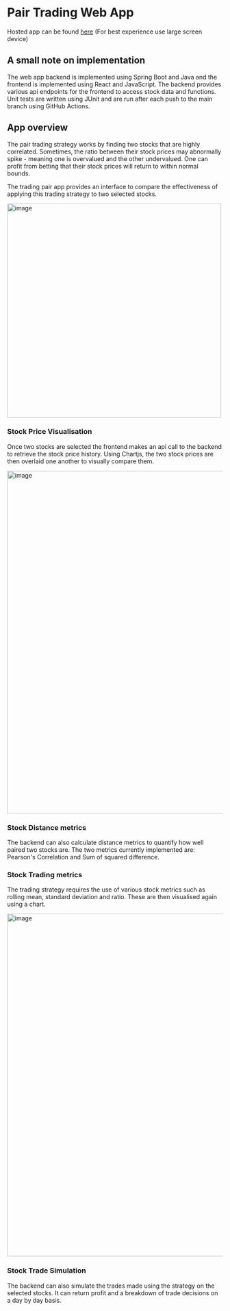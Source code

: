# Pair Trading Web App
Hosted app can be found [here](https://jottscones-pair-trading.herokuapp.com) (For best experience use large screen device)

## A small note on implementation
The web app backend is implemented using Spring Boot and Java and the frontend is implemented using React and JavaScript.
The backend provides various api endpoints for the frontend to access stock data and functions. Unit tests are written using JUnit
and are run after each push to the main branch using GitHub Actions. 

## App overview
The pair trading strategy works by finding two stocks that are highly correlated. 
Sometimes, the ratio between their stock prices may abnormally spike - meaning one is overvalued and the other undervalued. 
One can profit from betting that their stock prices will return to within normal bounds.

The trading pair app provides an interface to compare the effectiveness of applying this trading strategy to two selected stocks.

<img width="500" alt="image" src="https://user-images.githubusercontent.com/47277374/169629582-82a9147c-2b9a-4b6a-a6f2-64346c7b2b32.png">

### Stock Price Visualisation
Once two stocks are selected the frontend makes an api call to the backend to retrieve the stock price history.
Using Chartjs, the two stock prices are then overlaid one another to visually compare them.

<img width="800" alt="image" src="https://user-images.githubusercontent.com/47277374/169629629-5a06f727-3eea-4b03-8c81-1534d1c3cf35.png">


### Stock Distance metrics
The backend can also calculate distance metrics to quantify how well paired two stocks are.
The two metrics currently implemented are: Pearson's Correlation and Sum of squared difference.

### Stock Trading metrics
The trading strategy requires the use of various stock metrics such as rolling mean, standard deviation and ratio.
These are then visualised again using a chart.

<img width="800" alt="image" src="https://user-images.githubusercontent.com/47277374/169629816-d2b3e3c0-6903-4fc2-9245-84a3a053e847.png">


### Stock Trade Simulation
The backend can also simulate the trades made using the strategy on the selected stocks. It can return profit and a breakdown
of trade decisions on a day by day basis.

